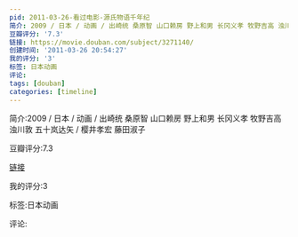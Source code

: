 ```yaml
---
pid: 2011-03-26-看过电影-源氏物语千年纪
简介: 2009 / 日本 / 动画 / 出崎统 桑原智 山口赖房 野上和男 长冈义孝 牧野吉高 浊川敦 五十岚达矢 / 樱井孝宏 藤田淑子
豆瓣评分: '7.3'
链接: https://movie.douban.com/subject/3271140/
创建时间: '2011-03-26 20:54:27'
我的评分: '3'
标签: 日本动画
评论:
tags: [douban]
categories: [timeline]
---
```

简介:2009 / 日本 / 动画 / 出崎统 桑原智 山口赖房 野上和男 长冈义孝 牧野吉高 浊川敦 五十岚达矢 / 樱井孝宏 藤田淑子

豆瓣评分:7.3

[链接](https://movie.douban.com/subject/3271140/)

我的评分:3

标签:日本动画

评论:

